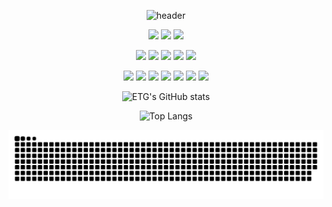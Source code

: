 <div align="center"> 
  
  ![header](https://capsule-render.vercel.app/api?type=waving&color=4cb065&height=200&section=header&text=Tech%20Stacks&fontColor=ffffff&fontSize=50&animation=fadeIn&fontAlignY=45&desc=%20&descAlignY=80&descAlign=62)
  
    
  <img src="https://img.shields.io/badge/aws-232F3E?style=flat-square&logo=Amazon aws&logoColor=white"> <img src="https://img.shields.io/badge/Linux-FCC624?style=flat-square&logo=linux&logoColor=black"/> <img src="https://img.shields.io/badge/Firebase-FFCA28?style=flat-square&logo=firebase&logoColor=black"/>
  
  <img src="https://img.shields.io/badge/Java-007396?style=flat-square&logo=Java&logoColor=white"> <img src="https://img.shields.io/badge/Spring-6DB33F?style=flat-square&logo=Spring&logoColor=white"> 
  <img src="https://img.shields.io/badge/MySQL-4479A1?style=flat-square&logo=MySQL&logoColor=white"> <img src="https://img.shields.io/badge/Oracle-F80000?style=flat-square&logo=Oracle&logoColor=white"> <img src="https://img.shields.io/badge/MariaDB-003545?style=flat-square&logo=mariaDB&logoColor=white"/>
  
  <img src="https://img.shields.io/badge/Vue.js-35495E?style=flat-square&logo=vue.js&logoColor=4FC08D"> <img src="https://img.shields.io/badge/React-20232A?style=flat-square&logo=react&logoColor=61DAFB"> <img     src="https://img.shields.io/badge/React_Native-20232A?style=flat-square&logo=react&logoColor=61DAFB"> <img src="https://img.shields.io/badge/CSS3-1572B6?style=flat-square&logo=CSS3&logoColor=white"> <img src="https://img.shields.io/badge/JavaScript-F7DF1E?style=flat-square&logo=JavaScript&logoColor=white"> <img src="https://img.shields.io/badge/Node.js-43853D?style=flat-square&logo=node.js&logoColor=white"> <img src="https://img.shields.io/badge/TypeScript-007ACC?style=flat-square&logo=typescript&logoColor=white"> 
 
  
  ![ETG's GitHub stats](https://github-readme-stats.vercel.app/api?username=etg-git&show_icons=true&theme=dracula)
  
  ![Top Langs](https://github-readme-stats.vercel.app/api/top-langs/?username=깃허브이름&layout=compact&theme=dracula)
  
  <picture>
    <source media="(prefers-color-scheme: dark)" srcset="https://raw.githubusercontent.com/platane/platane/output/github-contribution-grid-snake-dark.svg">
    <source media="(prefers-color-scheme: light)" srcset="https://raw.githubusercontent.com/platane/platane/output/github-contribution-grid-snake.svg">
    <img alt="github contribution grid snake animation" src="https://raw.githubusercontent.com/platane/platane/output/github-contribution-grid-snake.svg">
  </picture>
  
</div>

